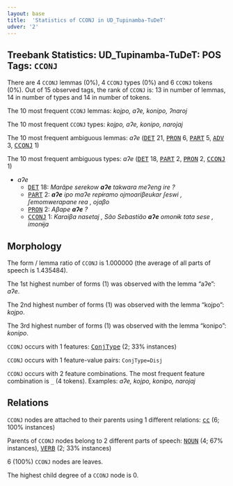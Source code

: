 ```yaml
---
layout: base
title:  'Statistics of CCONJ in UD_Tupinamba-TuDeT'
udver: '2'
---
```


## Treebank Statistics: UD_Tupinamba-TuDeT: POS Tags: `CCONJ`

There are 4 `CCONJ` lemmas (0%), 4 `CCONJ` types (0%) and 6 `CCONJ` tokens (0%).
Out of 15 observed tags, the rank of `CCONJ` is: 13 in number of lemmas, 14 in number of types and 14 in number of tokens.

The 10 most frequent `CCONJ` lemmas: <em>kojpo, aʔe, konipo, ʔnaroj</em>

The 10 most frequent `CCONJ` types:  <em>kojpo, aʔe, konipo, narojaj</em>

The 10 most frequent ambiguous lemmas: <em>aʔe</em> (<tt><a href="tpn_tudet-pos-DET.html">DET</a></tt> 21, <tt><a href="tpn_tudet-pos-PRON.html">PRON</a></tt> 6, <tt><a href="tpn_tudet-pos-PART.html">PART</a></tt> 5, <tt><a href="tpn_tudet-pos-ADV.html">ADV</a></tt> 3, <tt><a href="tpn_tudet-pos-CCONJ.html">CCONJ</a></tt> 1)

The 10 most frequent ambiguous types:  <em>aʔe</em> (<tt><a href="tpn_tudet-pos-DET.html">DET</a></tt> 18, <tt><a href="tpn_tudet-pos-PART.html">PART</a></tt> 2, <tt><a href="tpn_tudet-pos-PRON.html">PRON</a></tt> 2, <tt><a href="tpn_tudet-pos-CCONJ.html">CCONJ</a></tt> 1)


* <em>aʔe</em>
  * <tt><a href="tpn_tudet-pos-DET.html">DET</a></tt> 18: <em>Marãpe serekow <b>aʔe</b> takwara meʔeng ire ?</em>
  * <tt><a href="tpn_tudet-pos-PART.html">PART</a></tt> 2: <em><b>aʔe</b> ipo maʔe repɨ́ramo ojmoariβeukar ʃeswi , ʃemomwerapane rea , ojaβo</em>
  * <tt><a href="tpn_tudet-pos-PRON.html">PRON</a></tt> 2: <em>Aβape <b>aʔe</b> ?</em>
  * <tt><a href="tpn_tudet-pos-CCONJ.html">CCONJ</a></tt> 1: <em>Karaiβa nasetaj , São Sebastião <b>aʔe</b> omonɨk tata sese , imonɨja</em>

## Morphology

The form / lemma ratio of `CCONJ` is 1.000000 (the average of all parts of speech is 1.435484).

The 1st highest number of forms (1) was observed with the lemma “aʔe”: <em>aʔe</em>.

The 2nd highest number of forms (1) was observed with the lemma “kojpo”: <em>kojpo</em>.

The 3rd highest number of forms (1) was observed with the lemma “konipo”: <em>konipo</em>.

`CCONJ` occurs with 1 features: <tt><a href="tpn_tudet-feat-ConjType.html">ConjType</a></tt> (2; 33% instances)

`CCONJ` occurs with 1 feature-value pairs: `ConjType=Disj`

`CCONJ` occurs with 2 feature combinations.
The most frequent feature combination is `_` (4 tokens).
Examples: <em>aʔe, kojpo, konipo, narojaj</em>


## Relations

`CCONJ` nodes are attached to their parents using 1 different relations: <tt><a href="tpn_tudet-dep-cc.html">cc</a></tt> (6; 100% instances)

Parents of `CCONJ` nodes belong to 2 different parts of speech: <tt><a href="tpn_tudet-pos-NOUN.html">NOUN</a></tt> (4; 67% instances), <tt><a href="tpn_tudet-pos-VERB.html">VERB</a></tt> (2; 33% instances)

6 (100%) `CCONJ` nodes are leaves.

The highest child degree of a `CCONJ` node is 0.

